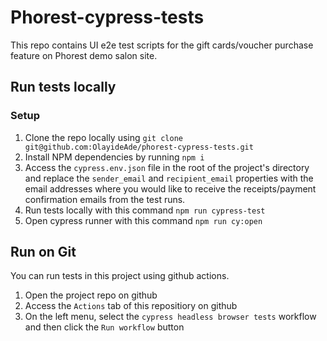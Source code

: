 # Phorest-cypress-tests

This repo contains UI e2e test scripts for the gift cards/voucher purchase feature on Phorest demo salon site.


## Run tests locally
### Setup
1. Clone the repo locally using `git clone git@github.com:OlayideAde/phorest-cypress-tests.git`
2. Install NPM dependencies by running `npm i`
3. Access the `cypress.env.json` file in the root of the project's directory and replace the `sender_email` and `recipient_email` properties with the email addresses where you would like to receive the receipts/payment confirmation emails from the test runs.
4. Run tests locally with this command `npm run cypress-test`
5. Open cypress runner with this command `npm run cy:open`

## Run on Git
You can run tests in this project using github actions.
1. Open the project repo on github
2. Access the `Actions` tab of this repositiory on github
3. On the left menu, select the `cypress headless browser tests` workflow and then click the  `Run workflow` button
